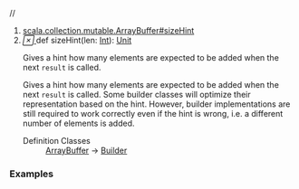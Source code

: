 //
<ol>
<li><a href="https://www.scala-lang.org/api/2.12.3/scala/collection/mutable/ArrayBuffer.html#sizeHint(len:Int):Unit">scala.collection.mutable.ArrayBuffer#sizeHint</a></li>
<li name="scala.collection.mutable.ArrayBuffer#sizeHint" visbl="pub" class="indented0 " data-isabs="false" fullcomment="yes" group="Ungrouped"> <a id="sizeHint(len:Int):Unit"></a><a id="sizeHint(Int):Unit"></a> <span class="permalink"> <a href="../../../scala/collection/mutable/ArrayBuffer.html#sizeHint(len:Int):Unit" title="Permalink"> <i class="material-icons"></i> </a> </span> <span class="modifier_kind"> <span class="modifier"></span> <span class="kind">def</span> </span> <span class="symbol"> <span class="name">sizeHint</span><span class="params">(<span name="len">len: <a href="../../Int.html" class="extype" name="scala.Int">Int</a></span>)</span><span class="result">: <a href="../../Unit.html" class="extype" name="scala.Unit">Unit</a></span> </span> <p class="shortcomment cmt">Gives a hint how many elements are expected to be added when the next <code>result</code> is called.</p>
 <div class="fullcomment">
  <div class="comment cmt">
   <p>Gives a hint how many elements are expected to be added when the next <code>result</code> is called. Some builder classes will optimize their representation based on the hint. However, builder implementations are still required to work correctly even if the hint is wrong, i.e. a different number of elements is added. </p>
  </div>
  <dl class="attributes block"> 
   <dt>
    Definition Classes
   </dt>
   <dd>
    <a href="" class="extype" name="scala.collection.mutable.ArrayBuffer">ArrayBuffer</a> → 
    <a href="Builder.html" class="extype" name="scala.collection.mutable.Builder">Builder</a>
   </dd>
  </dl>
 </div> </li>
        </ol>


### Examples















